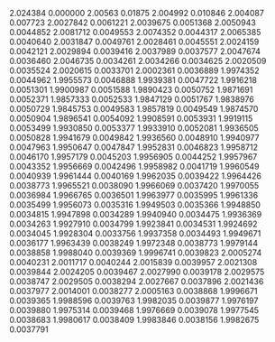 2.024384 0.000000
2.00563 0.01875
2.004992 0.010846
2.004087 0.007723
2.0027842 0.0061221
2.0039675 0.0051368
2.0050943 0.0044852
2.0081712 0.0049553
2.0074352 0.0044317
2.0065385 0.0040640
2.0031847 0.0049761
2.0028461 0.0045551
2.0024159 0.0042121
2.0029894 0.0039416
2.0037989 0.0037577
2.0047674 0.0036460
2.0046735 0.0034261
2.0034266 0.0034625
2.0020509 0.0035524
2.0020615 0.0033701
2.0002361 0.0036889
1.9974352 0.0044962
1.9955573 0.0046888
1.9939381 0.0047722
1.9916218 0.0051301
1.9900987 0.0051588
1.9890423 0.0050752
1.9871691 0.0052371
1.9857333 0.0052533
1.9847129 0.0051767
1.9838976 0.0050729
1.9845753 0.0049583
1.9857819 0.0049549
1.9874570 0.0050904
1.9896541 0.0054092
1.9908591 0.0053931
1.9919115 0.0053499
1.9930850 0.0053377
1.9933910 0.0052081
1.9936505 0.0050828
1.9941679 0.0049842
1.9936560 0.0048910
1.9940977 0.0047963
1.9950647 0.0047847
1.9952831 0.0046823
1.9958712 0.0046170
1.9957179 0.0045203
1.9956905 0.0044252
1.9957967 0.0043352
1.9956669 0.0042496
1.9958982 0.0041719
1.9960549 0.0040939
1.9961444 0.0040169
1.9962035 0.0039422
1.9964426 0.0038773
1.9965521 0.0038090
1.9966069 0.0037420
1.9970055 0.0036984
1.9966765 0.0036501
1.9963977 0.0035995
1.9961336 0.0035499
1.9956073 0.0035316
1.9949503 0.0035366
1.9948850 0.0034815
1.9947898 0.0034289
1.9940940 0.0034475
1.9936369 0.0034263
1.9927910 0.0034799
1.9923841 0.0034531
1.9924692 0.0034045
1.9928304 0.0033756
1.9937358 0.0034493
1.9949671 0.0036177
1.9963439 0.0038249
1.9972348 0.0038773
1.9979144 0.0038858
1.9988040 0.0039369
1.9996741 0.0039823
2.0005274 0.0040231
2.0011717 0.0040244
2.0015839 0.0039957
2.0021308 0.0039844
2.0024205 0.0039467
2.0027990 0.0039178
2.0029575 0.0038747
2.0029505 0.0038294
2.0027667 0.0037896
2.0021436 0.0037977
2.0014001 0.0038277
2.0005163 0.0038868
1.9996671 0.0039365
1.9988596 0.0039763
1.9982035 0.0039877
1.9976197 0.0039880
1.9975314 0.0039468
1.9976669 0.0039078
1.9977545 0.0038683
1.9980617 0.0038409
1.9983846 0.0038156
1.9982675 0.0037791
